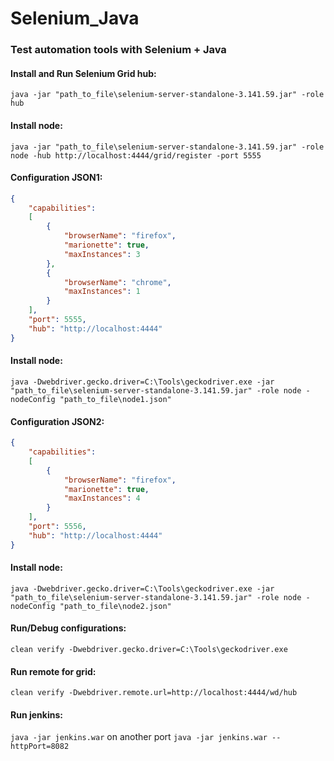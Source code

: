 # Selenium_Java
### Test automation tools with Selenium + Java

#### Install and Run Selenium Grid hub:

`java -jar "path_to_file\selenium-server-standalone-3.141.59.jar" -role hub`

#### Install node: 

`java -jar "path_to_file\selenium-server-standalone-3.141.59.jar" -role node -hub http://localhost:4444/grid/register -port 5555`

#### Configuration JSON1:

```json
{
	"capabilities":
	[
		{
			"browserName": "firefox",
			"marionette": true,
			"maxInstances": 3
		},
		{
			"browserName": "chrome",
			"maxInstances": 1
		}
	],
	"port": 5555,
	"hub": "http://localhost:4444"
}
```

#### Install node: 

`java -Dwebdriver.gecko.driver=C:\Tools\geckodriver.exe -jar "path_to_file\selenium-server-standalone-3.141.59.jar" -role node -nodeConfig "path_to_file\node1.json"`

#### Configuration JSON2:

```json
{
	"capabilities":
	[
		{
			"browserName": "firefox",
			"marionette": true,
			"maxInstances": 4
		}
	],
	"port": 5556,
	"hub": "http://localhost:4444"
}
```

#### Install node: 

`java -Dwebdriver.gecko.driver=C:\Tools\geckodriver.exe -jar "path_to_file\selenium-server-standalone-3.141.59.jar" -role node -nodeConfig "path_to_file\node2.json"`

#### Run/Debug configurations: 

`clean verify -Dwebdriver.gecko.driver=C:\Tools\geckodriver.exe`

#### Run remote for grid:

`clean verify -Dwebdriver.remote.url=http://localhost:4444/wd/hub`

#### Run jenkins:

`java -jar jenkins.war` on another port `java -jar jenkins.war --httpPort=8082`
